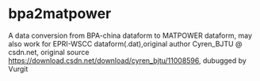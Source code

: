 # bpa2matpower
A data conversion from BPA-china dataform to MATPOWER dataform, may also work for EPRI-WSCC dataform(.dat),original author Cyren_BJTU @ csdn.net, original source https://download.csdn.net/download/cyren_bjtu/11008596, dubugged by Vurgit
